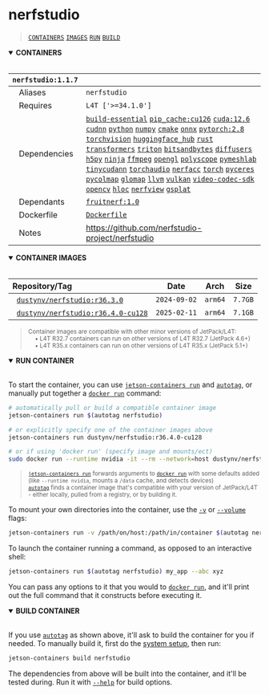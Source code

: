 # nerfstudio

> [`CONTAINERS`](#user-content-containers) [`IMAGES`](#user-content-images) [`RUN`](#user-content-run) [`BUILD`](#user-content-build)

<details open>
<summary><b><a id="containers">CONTAINERS</a></b></summary>
<br>

| **`nerfstudio:1.1.7`** | |
| :-- | :-- |
| &nbsp;&nbsp;&nbsp;Aliases | `nerfstudio` |
| &nbsp;&nbsp;&nbsp;Requires | `L4T ['>=34.1.0']` |
| &nbsp;&nbsp;&nbsp;Dependencies | [`build-essential`](/packages/build/build-essential) [`pip_cache:cu126`](/packages/cuda/cuda) [`cuda:12.6`](/packages/cuda/cuda) [`cudnn`](/packages/cuda/cudnn) [`python`](/packages/build/python) [`numpy`](/packages/numeric/numpy) [`cmake`](/packages/build/cmake/cmake_pip) [`onnx`](/packages/ml/onnx) [`pytorch:2.8`](/packages/pytorch) [`torchvision`](/packages/pytorch/torchvision) [`huggingface_hub`](/packages/llm/huggingface_hub) [`rust`](/packages/build/rust) [`transformers`](/packages/llm/transformers) [`triton`](/packages/ml/triton) [`bitsandbytes`](/packages/llm/bitsandbytes) [`diffusers`](/packages/diffusion/diffusers) [`h5py`](/packages/build/h5py) [`ninja`](/packages/build/ninja) [`ffmpeg`](/packages/multimedia/ffmpeg) [`opengl`](/packages/multimedia/opengl) [`polyscope`](/packages/3d/3dvision/polyscope) [`pymeshlab`](/packages/3d/3dvision/pymeshlab) [`tinycudann`](/packages/3d/3dvision/tinycudann) [`torchaudio`](/packages/pytorch/torchaudio) [`nerfacc`](/packages/3d/3dvision/nerfacc) [`torch`](/packages/pytorch) [`pyceres`](/packages/3d/3dvision/pyceres) [`pycolmap`](/packages/3d/3dvision/pycolmap) [`glomap`](/packages/3d/3dvision/glomap) [`llvm`](/packages/build/llvm) [`vulkan`](/packages/multimedia/vulkan) [`video-codec-sdk`](/packages/multimedia/video-codec-sdk) [`opencv`](/packages/cv/opencv) [`hloc`](/packages/3d/3dvision/hloc) [`nerfview`](/packages/3d/gaussian_splatting/nerfview) [`gsplat`](/packages/3d/gaussian_splatting/gsplat) |
| &nbsp;&nbsp;&nbsp;Dependants | [`fruitnerf:1.0`](/packages/3d/nerf/fruitnerf) |
| &nbsp;&nbsp;&nbsp;Dockerfile | [`Dockerfile`](Dockerfile) |
| &nbsp;&nbsp;&nbsp;Notes | https://github.com/nerfstudio-project/nerfstudio |

</details>

<details open>
<summary><b><a id="images">CONTAINER IMAGES</a></b></summary>
<br>

| Repository/Tag | Date | Arch | Size |
| :-- | :--: | :--: | :--: |
| &nbsp;&nbsp;[`dustynv/nerfstudio:r36.3.0`](https://hub.docker.com/r/dustynv/nerfstudio/tags) | `2024-09-02` | `arm64` | `7.7GB` |
| &nbsp;&nbsp;[`dustynv/nerfstudio:r36.4.0-cu128`](https://hub.docker.com/r/dustynv/nerfstudio/tags) | `2025-02-11` | `arm64` | `7.1GB` |

> <sub>Container images are compatible with other minor versions of JetPack/L4T:</sub><br>
> <sub>&nbsp;&nbsp;&nbsp;&nbsp;• L4T R32.7 containers can run on other versions of L4T R32.7 (JetPack 4.6+)</sub><br>
> <sub>&nbsp;&nbsp;&nbsp;&nbsp;• L4T R35.x containers can run on other versions of L4T R35.x (JetPack 5.1+)</sub><br>
</details>

<details open>
<summary><b><a id="run">RUN CONTAINER</a></b></summary>
<br>

To start the container, you can use [`jetson-containers run`](/docs/run.md) and [`autotag`](/docs/run.md#autotag), or manually put together a [`docker run`](https://docs.docker.com/engine/reference/commandline/run/) command:
```bash
# automatically pull or build a compatible container image
jetson-containers run $(autotag nerfstudio)

# or explicitly specify one of the container images above
jetson-containers run dustynv/nerfstudio:r36.4.0-cu128

# or if using 'docker run' (specify image and mounts/ect)
sudo docker run --runtime nvidia -it --rm --network=host dustynv/nerfstudio:r36.4.0-cu128
```
> <sup>[`jetson-containers run`](/docs/run.md) forwards arguments to [`docker run`](https://docs.docker.com/engine/reference/commandline/run/) with some defaults added (like `--runtime nvidia`, mounts a `/data` cache, and detects devices)</sup><br>
> <sup>[`autotag`](/docs/run.md#autotag) finds a container image that's compatible with your version of JetPack/L4T - either locally, pulled from a registry, or by building it.</sup>

To mount your own directories into the container, use the [`-v`](https://docs.docker.com/engine/reference/commandline/run/#volume) or [`--volume`](https://docs.docker.com/engine/reference/commandline/run/#volume) flags:
```bash
jetson-containers run -v /path/on/host:/path/in/container $(autotag nerfstudio)
```
To launch the container running a command, as opposed to an interactive shell:
```bash
jetson-containers run $(autotag nerfstudio) my_app --abc xyz
```
You can pass any options to it that you would to [`docker run`](https://docs.docker.com/engine/reference/commandline/run/), and it'll print out the full command that it constructs before executing it.
</details>
<details open>
<summary><b><a id="build">BUILD CONTAINER</b></summary>
<br>

If you use [`autotag`](/docs/run.md#autotag) as shown above, it'll ask to build the container for you if needed.  To manually build it, first do the [system setup](/docs/setup.md), then run:
```bash
jetson-containers build nerfstudio
```
The dependencies from above will be built into the container, and it'll be tested during.  Run it with [`--help`](/jetson_containers/build.py) for build options.
</details>
